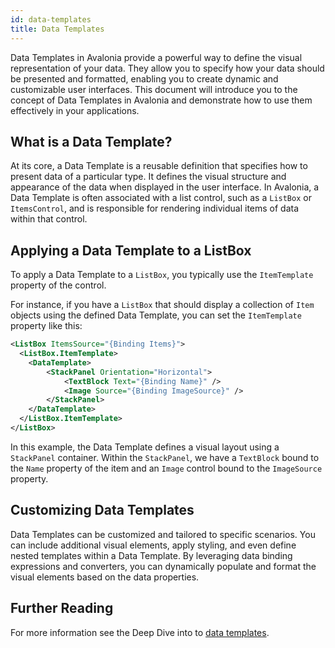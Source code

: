 ```yaml
---
id: data-templates
title: Data Templates
---
```


Data Templates in Avalonia provide a powerful way to define the visual representation of your data. They allow you to specify how your data should be presented and formatted, enabling you to create dynamic and customizable user interfaces. This document will introduce you to the concept of Data Templates in Avalonia and demonstrate how to use them effectively in your applications.

## What is a Data Template?

At its core, a Data Template is a reusable definition that specifies how to present data of a particular type. It defines the visual structure and appearance of the data when displayed in the user interface. In Avalonia, a Data Template is often associated with a list control, such as a `ListBox` or `ItemsControl`, and is responsible for rendering individual items of data within that control.

## Applying a Data Template to a ListBox

To apply a Data Template to a `ListBox`, you typically use the `ItemTemplate` property of the control. 

For instance, if you have a `ListBox` that should display a collection of `Item` objects using the defined Data Template, you can set the `ItemTemplate` property like this:

```xml
<ListBox ItemsSource="{Binding Items}">
  <ListBox.ItemTemplate>
    <DataTemplate>
        <StackPanel Orientation="Horizontal">
            <TextBlock Text="{Binding Name}" />
            <Image Source="{Binding ImageSource}" />
        </StackPanel>
    </DataTemplate>
  </ListBox.ItemTemplate>
</ListBox>
```

In this example, the Data Template defines a visual layout using a `StackPanel` container. Within the `StackPanel`, we have a `TextBlock` bound to the `Name` property of the item and an `Image` control bound to the `ImageSource` property.

## Customizing Data Templates

Data Templates can be customized and tailored to specific scenarios. You can include additional visual elements, apply styling, and even define nested templates within a Data Template. By leveraging data binding expressions and converters, you can dynamically populate and format the visual elements based on the data properties.

## Further Reading

For more information see the Deep Dive into to [data templates](../../concepts/templates).